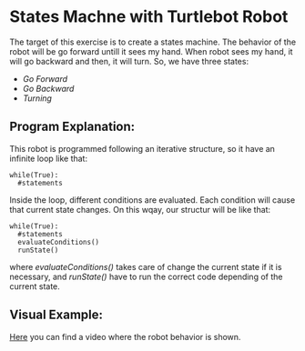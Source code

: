# States Machne with Turtlebot Robot
The target of this exercise is to create a states machine. The behavior of the robot will be go forward untill it sees my hand.
When robot sees my hand, it will go backward and then, it will turn. So, we have three states:

* *Go Forward*
* *Go Backward*
* *Turning*

## Program Explanation:
This robot is programmed following an iterative structure, so it have an infinite loop like that:
```
while(True):
  #statements
```
Inside the loop, different conditions are evaluated. Each condition will cause that current state changes. On this wqay, our structur will be like that:

```
while(True):
  #statements
  evaluateConditions()
  runState()
```

where *evaluateConditions()* takes care of change the current state if it is necessary, and *runState()* have to run the correct 
code depending of the current state.

## Visual Example:
[Here](https://www.youtube.com/watch?v=osfcSLC7BQg) you can find a video where the robot behavior is shown.
